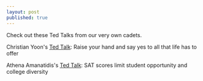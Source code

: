 ```yaml
---
layout: post
published: true
---
```

Check out these Ted Talks from our very own cadets.

Christian Yoon's [Ted Talk](https://www.youtube.com/watch?v=7dgNk6Xk-uM&t=216s): Raise your hand and say yes to all that life has to offer

Athena Amanatidis's [Ted Talk](https://www.youtube.com/watch?v=CNgzCrk9LVo&t=1s): SAT scores limit student opportunity and college diversity

